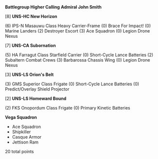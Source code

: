 **Battlegroup Higher Calling**
**Admiral John Smith**


[8]  **UNS-HC New Horizon**
 
(6)   IPS-N Masauwu Class Heavy Carrier-Frame
(0)   Brace For Impact!
(0)   Marine Landers
(2)   Destroyer Escort
(3)   Ace Squadron
(0)   Legion Drone Nexus


[7]  **UNS-CA Subornation**
 
 
(5)   HA Farragut Class Starfield Carrier
(0)   Short-Cycle Lance Batteries
(2)   Subaltern Combat Crews
(3)   Barbarossa Chassis Wing
(0)   Legion Drone Nexus

 
[3]  **UNS-LS Orion's Belt** 
 
 
(3)   GMS Superior Class Frigate
(0)   Short-Cycle Lance Batteries
(0)   Predict/Overlay Shield Projector

 
[2]  **UNS-LS Homeward Bound** 
 
 
(2)   FKS Onopordum Class Frigate
(0)   Primary Kinetic Batteries


  
  **Vega Squadron**
 

 
 -   Ace Squadron
 -   Shipkiller
 -   Casque Armor
 -   Jettison Ram

 
20 total points
